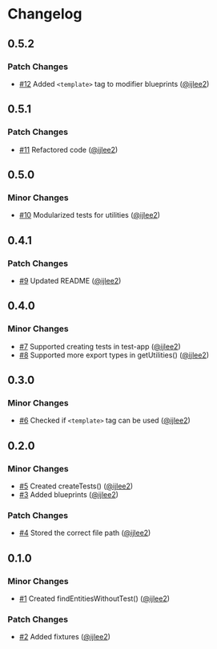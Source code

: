 # Changelog

## 0.5.2

### Patch Changes

- [#12](https://github.com/ijlee2/ember-codemod-add-missing-tests/pull/12) Added `<template>` tag to modifier blueprints ([@ijlee2](https://github.com/ijlee2))

## 0.5.1

### Patch Changes

- [#11](https://github.com/ijlee2/ember-codemod-add-missing-tests/pull/11) Refactored code ([@ijlee2](https://github.com/ijlee2))

## 0.5.0

### Minor Changes

- [#10](https://github.com/ijlee2/ember-codemod-add-missing-tests/pull/10) Modularized tests for utilities ([@ijlee2](https://github.com/ijlee2))

## 0.4.1

### Patch Changes

- [#9](https://github.com/ijlee2/ember-codemod-add-missing-tests/pull/9) Updated README ([@ijlee2](https://github.com/ijlee2))

## 0.4.0

### Minor Changes

- [#7](https://github.com/ijlee2/ember-codemod-add-missing-tests/pull/7) Supported creating tests in test-app ([@ijlee2](https://github.com/ijlee2))
- [#8](https://github.com/ijlee2/ember-codemod-add-missing-tests/pull/8) Supported more export types in getUtilities() ([@ijlee2](https://github.com/ijlee2))

## 0.3.0

### Minor Changes

- [#6](https://github.com/ijlee2/ember-codemod-add-missing-tests/pull/6) Checked if `<template>` tag can be used ([@ijlee2](https://github.com/ijlee2))

## 0.2.0

### Minor Changes

- [#5](https://github.com/ijlee2/ember-codemod-add-missing-tests/pull/5) Created createTests() ([@ijlee2](https://github.com/ijlee2))
- [#3](https://github.com/ijlee2/ember-codemod-add-missing-tests/pull/3) Added blueprints ([@ijlee2](https://github.com/ijlee2))

### Patch Changes

- [#4](https://github.com/ijlee2/ember-codemod-add-missing-tests/pull/4) Stored the correct file path ([@ijlee2](https://github.com/ijlee2))

## 0.1.0

### Minor Changes

- [#1](https://github.com/ijlee2/ember-codemod-add-missing-tests/pull/1) Created findEntitiesWithoutTest() ([@ijlee2](https://github.com/ijlee2))

### Patch Changes

- [#2](https://github.com/ijlee2/ember-codemod-add-missing-tests/pull/2) Added fixtures ([@ijlee2](https://github.com/ijlee2))
